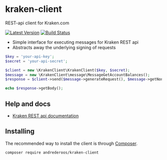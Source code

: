 # kraken-client
REST-api client for Kraken.com

[![Latest Version](https://img.shields.io/github/release/andrederoos/kraken-client.svg?style=flat-square)](https://github.com/andrederoos/kraken-client/releases)
[![Build Status](https://img.shields.io/github/workflow/status/andrederoos/kraken-client/CI?label=ci%20build&style=flat-square)](https://github.com/andrederoos/kraken-client/actions?query=workflow%3ACI)

- Simple interface for executing messages for Kraken REST api
- Abstracts away the underlying signing of requests

```php
$key = 'your-api-key';
$secret = 'your-api-secret';

$client = new \KrakenClient\KrakenClient($key, $secret);
$message = new \KrakenClient\message\MessageGetAccountBalances();
$response = $client->send($message->generateRequest(), $message->getNonceOrNull());

echo $response->getBody();
```

## Help and docs

- [Kraken REST api documentation](https://docs.kraken.com/rest/)

## Installing

The recommended way to install the client is through
[Composer](https://getcomposer.org/).

```bash
composer require andrederoos/kraken-client
```
